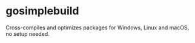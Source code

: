 # gosimplebuild
Cross-compiles and optimizes packages for Windows, Linux and macOS, no setup needed.
